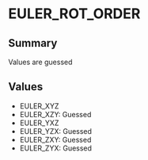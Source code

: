 # EULER_ROT_ORDER

## Summary
Values are guessed

## Values
* EULER_XYZ
* EULER_XZY: Guessed
* EULER_YXZ
* EULER_YZX: Guessed
* EULER_ZXY: Guessed
* EULER_ZYX: Guessed